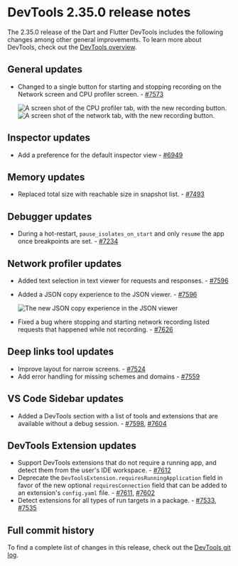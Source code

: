 # DevTools 2.35.0 release notes

The 2.35.0 release of the Dart and Flutter DevTools
includes the following changes among other general improvements.
To learn more about DevTools, check out the
[DevTools overview]({{site.url}}/tools/devtools/overview).

## General updates

* Changed to a single button for starting and stopping
  recording on the Network screen and CPU profiler screen. - [#7573](https://github.com/flutter/devtools/pull/7573)
  
  ![A screen shot of the CPU profiler tab, with the new recording button.](/tools/devtools/release-notes/images-2.35.0/profiler_recording.png)
  ![A screen shot of the network tab, with the new recording button.](/tools/devtools/release-notes/images-2.35.0/network_recording.png)

## Inspector updates

* Add a preference for the default inspector view - [#6949](https://github.com/flutter/devtools/pull/6949)

## Memory updates

* Replaced total size with reachable size in snapshot list. - [#7493](https://github.com/flutter/devtools/pull/7493)

## Debugger updates

* During a hot-restart, `pause_isolates_on_start` and only
  `resume` the app once breakpoints are set. - [#7234](https://github.com/flutter/devtools/pull/7234)

## Network profiler updates

* Added text selection in text viewer for requests and responses. - [#7596](https://github.com/flutter/devtools/pull/7596)
* Added a JSON copy experience to the JSON viewer. - [#7596](https://github.com/flutter/devtools/pull/7596)
  
  ![The new JSON copy experience in the JSON viewer](/tools/devtools/release-notes/images-2.35.0/json_viewer_copy.png)
  
* Fixed a bug where stopping and starting network recording listed requests that
  happened while not recording. - [#7626](https://github.com/flutter/devtools/pull/7626)

## Deep links tool updates

* Improve layout for narrow screens. - [#7524](https://github.com/flutter/devtools/pull/7524)
* Add error handling for missing schemes and domains - [#7559](https://github.com/flutter/devtools/pull/7559)

## VS Code Sidebar updates

* Added a DevTools section with a list of tools and extensions that
  are available without a debug session. -
  [#7598](https://github.com/flutter/devtools/pull/7598), [#7604](https://github.com/flutter/devtools/pull/7604)

## DevTools Extension updates

* Support DevTools extensions that do not require a running app, and
  detect them from the user's IDE workspace. - [#7612](https://github.com/flutter/devtools/pull/7612)
* Deprecate the `DevToolsExtension.requiresRunningApplication` field in
  favor of the new optional `requiresConnection` field that
  can be added to an extension's `config.yaml` file. -
  [#7611](https://github.com/flutter/devtools/pull/7611), [#7602](https://github.com/flutter/devtools/pull/7602)
* Detect extensions for all types of run targets in a package. -
  [#7533](https://github.com/flutter/devtools/pull/7533), [#7535](https://github.com/flutter/devtools/pull/7535)

## Full commit history

To find a complete list of changes in this release, check out the
[DevTools git log](https://github.com/flutter/devtools/tree/v2.35.0).
